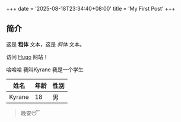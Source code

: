 +++
date = '2025-08-18T23:34:40+08:00'
title = 'My First Post'
+++

## 简介

这是 **粗体** 文本，这是 *斜体* 文本。

访问 [Hugo](https://gohugo.io) 网站！


哈哈哈 我叫Kyrane 我是一个学生

| 姓名 | 年龄 | 性别 |
| ---- | ---- | ---- |
| Kyrane | 18 | 男 |

> 晚安😴